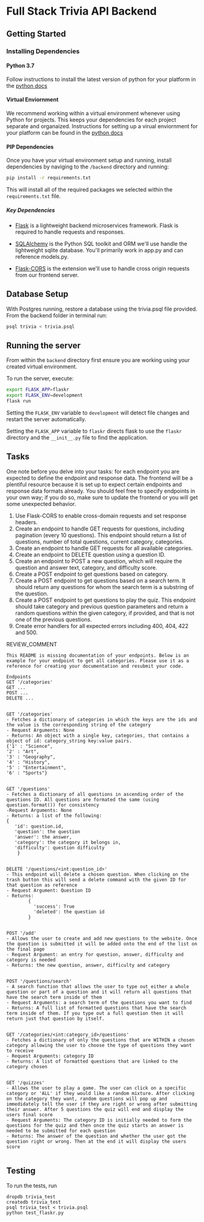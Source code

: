 # Full Stack Trivia API Backend

## Getting Started

### Installing Dependencies

#### Python 3.7

Follow instructions to install the latest version of python for your platform in the [python docs](https://docs.python.org/3/using/unix.html#getting-and-installing-the-latest-version-of-python)

#### Virtual Enviornment

We recommend working within a virtual environment whenever using Python for projects. This keeps your dependencies for each project separate and organaized. Instructions for setting up a virual enviornment for your platform can be found in the [python docs](https://packaging.python.org/guides/installing-using-pip-and-virtual-environments/)

#### PIP Dependencies

Once you have your virtual environment setup and running, install dependencies by naviging to the `/backend` directory and running:

```bash
pip install -r requirements.txt
```

This will install all of the required packages we selected within the `requirements.txt` file.

##### Key Dependencies

- [Flask](http://flask.pocoo.org/)  is a lightweight backend microservices framework. Flask is required to handle requests and responses.

- [SQLAlchemy](https://www.sqlalchemy.org/) is the Python SQL toolkit and ORM we'll use handle the lightweight sqlite database. You'll primarily work in app.py and can reference models.py. 

- [Flask-CORS](https://flask-cors.readthedocs.io/en/latest/#) is the extension we'll use to handle cross origin requests from our frontend server. 

## Database Setup
With Postgres running, restore a database using the trivia.psql file provided. From the backend folder in terminal run:
```bash
psql trivia < trivia.psql
```

## Running the server

From within the `backend` directory first ensure you are working using your created virtual environment.

To run the server, execute:

```bash
export FLASK_APP=flaskr
export FLASK_ENV=development
flask run
```

Setting the `FLASK_ENV` variable to `development` will detect file changes and restart the server automatically.

Setting the `FLASK_APP` variable to `flaskr` directs flask to use the `flaskr` directory and the `__init__.py` file to find the application. 

## Tasks

One note before you delve into your tasks: for each endpoint you are expected to define the endpoint and response data. The frontend will be a plentiful resource because it is set up to expect certain endpoints and response data formats already. You should feel free to specify endpoints in your own way; if you do so, make sure to update the frontend or you will get some unexpected behavior. 

1. Use Flask-CORS to enable cross-domain requests and set response headers. 
2. Create an endpoint to handle GET requests for questions, including pagination (every 10 questions). This endpoint should return a list of questions, number of total questions, current category, categories. 
3. Create an endpoint to handle GET requests for all available categories. 
4. Create an endpoint to DELETE question using a question ID. 
5. Create an endpoint to POST a new question, which will require the question and answer text, category, and difficulty score. 
6. Create a POST endpoint to get questions based on category. 
7. Create a POST endpoint to get questions based on a search term. It should return any questions for whom the search term is a substring of the question. 
8. Create a POST endpoint to get questions to play the quiz. This endpoint should take category and previous question parameters and return a random questions within the given category, if provided, and that is not one of the previous questions. 
9. Create error handlers for all expected errors including 400, 404, 422 and 500. 

REVIEW_COMMENT
```
This README is missing documentation of your endpoints. Below is an example for your endpoint to get all categories. Please use it as a reference for creating your documentation and resubmit your code. 

Endpoints
GET '/categories'
GET ...
POST ...
DELETE ...


GET '/categories'
- Fetches a dictionary of categories in which the keys are the ids and the value is the corresponding string of the category
- Request Arguments: None
- Returns: An object with a single key, categories, that contains a object of id: category_string key:value pairs. 
{'1' : "Science",
'2' : "Art",
'3' : "Geography",
'4' : "History",
'5' : "Entertainment",
'6' : "Sports"}


GET '/questions'
- Fetches a dictionary of all questions in ascending order of the questions ID. All questions are formated the same (using question.format()) for consistency
-Request Arguments: None
- Returns: a list of the following:
{
   'id': question.id,
   'question': the question 
   'answer': the answer,
   'category': the category it belongs in,
   'difficulty': question difficulty
    }
    
    
DELETE '/questions/<int:question_id>'
- This endpoint will delete a chosen question. When clicking on the trash button this will send a delete command with the given ID for that question as reference
- Request Argument: Question ID
- Returns: 
        {
          'success': True
          'deleted': the question id
        }


POST '/add'
- Allows the user to create and add new questions to the website. Once the question is submitted it will be added onto the end of the list on the final page
- Request Argument: an entry for question, answer, difficulty and category is needed
- Returns: the new question, answer, difficulty and category


POST '/questions/search'
- A search function that allows the user to type out either a whole question or part of a question and it will return all questions that have the search term inside of them
- Request Arguments: a search term of the questions you want to find
- Returns: A full list of formatted questions that have the search term inside of them. If you type out a full question then it will return just that question by itself.


GET '/categories/<int:category_id>/questions'
- Fetches a dictionary of only the questions that are WITHIN a chosen category allowing the user to choose the type of questions they want to receive
- Request Arguments: category ID
- Returns: A list of formatted questions that are linked to the category chosen


GET '/quizzes'
- Allows the user to play a game. The user can click on a specific category or 'ALL' if they would like a random mixture. After clicking on the category they want, random questions will pop up and immedidately tell the user if they are right or wrong after submitting their answer. After 5 questions the quiz will end and display the users final score
- Request Arguments: The category ID is initially needed to form the questions for the quiz and then once the quiz starts an answer is needed to be submitted for each question
- Returns: The answer of the question and whether the user got the question right or wrong. Then at the end it will display the users score


```


## Testing
To run the tests, run
```
dropdb trivia_test
createdb trivia_test
psql trivia_test < trivia.psql
python test_flaskr.py
```
